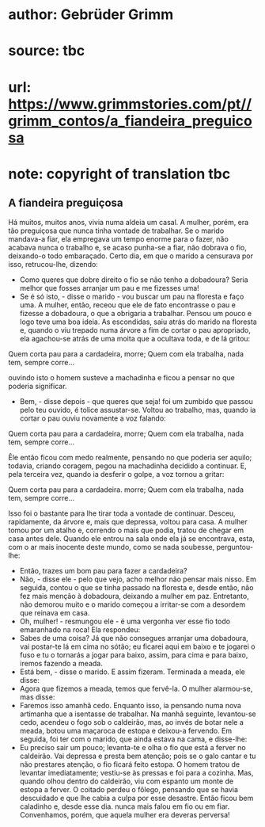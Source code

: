 # author: Gebrüder Grimm
# source: tbc
# url: https://www.grimmstories.com/pt//grimm_contos/a_fiandeira_preguicosa
# note: copyright of translation tbc

## A fiandeira preguiçosa 

Há muitos, muitos anos, vivia numa aldeia um casal. A mulher, porém, era
tão preguiçosa que nunca tinha vontade de trabalhar. Se o marido
mandava-a fiar, ela empregava um tempo enorme para o fazer, não acabava
nunca o trabalho e, se acaso punha-se a fiar, não dobrava o fio,
deixando-o todo embaraçado.
Certo dia, em que o marido a censurava por isso, retrucou-lhe, dizendo:
- Como queres que dobre direito o fio se não tenho a dobadoura? Seria
melhor que fosses arranjar um pau e me fizesses uma!
- Se é só isto, - disse o marido - vou buscar um pau na floresta e faço
uma.
A mulher, então, receou que ele de fato encontrasse o pau e fizesse a
dobadoura, o que a obrigaria a trabalhar.
Pensou um pouco e logo teve uma boa ideia. As escondidas, saiu atrás do
marido na floresta e, quando o viu trepado numa árvore a fim de cortar o
pau apropriado, ela agachou-se atrás de uma moita que a ocultava toda, e
de lá gritou:

Quem corta pau para a cardadeira, morre;
Quem com ela trabalha, nada tem, sempre corre...

ouvindo isto o homem susteve a machadinha e ficou a pensar no que
poderia significar.
- Bem, - disse depois - que queres que seja! foi um zumbido que passou
pelo teu ouvido, é tolice assustar-se.
Voltou ao trabalho, mas, quando ia cortar o pau ouviu novamente a voz
falando:

Quem corta pau para a cardadeira, morre;
Quem com ela trabalha, nada tem, sempre corre...

Êle então ficou com medo realmente, pensando no que poderia ser aquilo;
todavia, criando coragem, pegou na machadinha decidido a continuar. E,
pela terceira vez, quando ia desferir o golpe, a voz tornou a gritar:

Quem corta pau para a cardadeira. morre;
Quem com ela trabalha, nada tem, sempre corre...

Isso foi o bastante para lhe tirar toda a vontade de continuar. Desceu,
rapidamente, da árvore e, mais que depressa, voltou para casa.
A mulher tomou por um atalho e, correndo o mais que podia, tratou de
chegar em casa antes dele. Quando ele entrou na sala onde ela já se
encontrava, esta, com o ar mais inocente deste mundo, como se nada
soubesse, perguntou-lhe:
- Então, trazes um bom pau para fazer a cardadeira?
- Não, - disse ele - pelo que vejo, acho melhor não pensar mais nisso.
Em seguida, contou o que se tinha passado na floresta e, desde então,
não fez mais menção à dobadoura, deixando a mulher em paz.
Entretanto, não demorou muito e o marido começou a irritar-se com a
desordem que reinava em casa.
- Oh, mulher! - resmungou ele - é uma vergonha ver esse fio todo
emaranhado na roca!
Ela respondeu:
- Sabes de uma coisa? Já que não consegues arranjar uma dobadoura, vai
postar-te lá em cima no sótão; eu ficarei aqui em baixo e te jogarei o
fuso e tu o tornarás a jogar para baixo, assim, para cima e para baixo,
iremos fazendo a meada.
- Está bem, - disse o marido.
E assim fizeram. Terminada a meada, ele disse:
- Agora que fizemos a meada, temos que fervê-la.
O mulher alarmou-se, mas disse:
- Faremos isso amanhã cedo.
Enquanto isso, ia pensando numa nova artimanha que a isentasse de
trabalhar.
Na manhã seguinte, levantou-se cedo, acendeu o fogo sob o caldeirão,
mas, ao invés de botar nele a meada, botou uma maçaroca de estopa e
deixou-a fervendo. Em seguida, foi ter com o marido, que ainda estava na
cama, e disse-lhe:
- Eu preciso sair um pouco; levanta-te e olha o fio que está a ferver no
caldeirão. Vai depressa e presta bem atenção; pois se o galo cantar e tu
não prestares atenção, o fio ficará feito estopa.
O homem tratou de levantar imediatamente; vestiu-se às pressas e foi
para a cozinha. Mas, quando olhou dentro do caldeirão, viu com espanto
um monte de estopa a ferver. O coitado perdeu o fôlego, pensando que se
havia descuidado e que lhe cabia a culpa por esse desastre. Então ficou
bem caladinho e, desde esse dia. nunca mais falou em fio ou em fiar.
Convenhamos, porém, que aquela mulher era deveras perversa!
